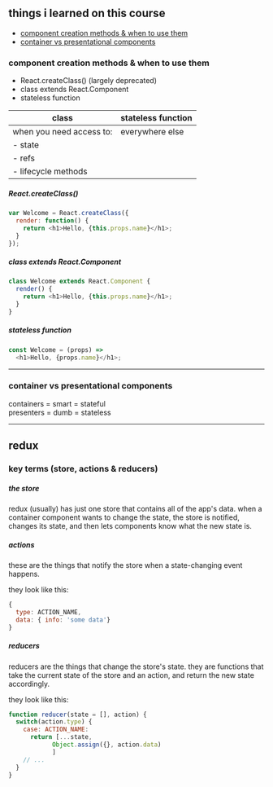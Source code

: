 ## things i learned on this course

- [component creation methods & when to use them](#component-creation-methods--when-to-use-them)
- [container vs presentational components](#container-vs-presentational-components)

### component creation methods & when to use them

- React.createClass() (largely deprecated)
- class extends React.Component
- stateless function

| class | stateless function |
|---|---|
|when you need access to: | everywhere else |
| - state |   |
| - refs  |   |
| - lifecycle methods |   |

##### React.createClass()

```js
var Welcome = React.createClass({
  render: function() {
    return <h1>Hello, {this.props.name}</h1>;
  }
});
```

##### class extends React.Component

```js
class Welcome extends React.Component {
  render() {
    return <h1>Hello, {this.props.name}</h1>;
  }
}
```

##### stateless function

```js
const Welcome = (props) =>
  <h1>Hello, {props.name}</h1>;
```

----

### container vs presentational components

containers = smart = stateful  
presenters = dumb = stateless

----

## redux

### key terms (store, actions & reducers)

##### the store

redux (usually) has just one store that contains all of the app's data. when a container component wants to change the state, the store is notified, changes its state, and then lets components know what the new state is.

##### actions
these are the things that notify the store when a state-changing event happens.

they look like this:

```js
{
  type: ACTION_NAME,
  data: { info: 'some data'}
}
```

##### reducers
reducers are the things that change the store's state. they are functions that take the current state of the store and an action, and return the new state accordingly.

they look like this:

```js
function reducer(state = [], action) {
  switch(action.type) {
    case: ACTION_NAME:
      return [...state,
			Object.assign({}, action.data)
			]
    // ...
  }
}
```
